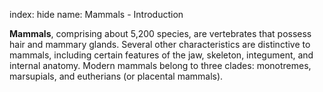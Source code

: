 index: hide
name: Mammals - Introduction

 **Mammals**, comprising about 5,200 species, are vertebrates that possess hair and mammary glands. Several other characteristics are distinctive to mammals, including certain features of the jaw, skeleton, integument, and internal anatomy. Modern mammals belong to three clades: monotremes, marsupials, and eutherians (or placental mammals).
